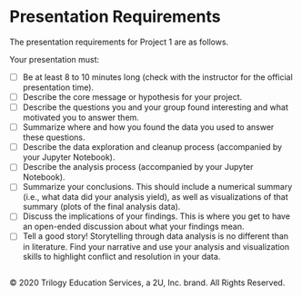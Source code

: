 # Presentation Requirements

The presentation requirements for Project 1 are as follows.

Your presentation must:

* [ ] Be at least 8 to 10 minutes long (check with the instructor for the official presentation time).
* [ ] Describe the core message or hypothesis for your project.
* [ ] Describe the questions you and your group found interesting and what motivated you to answer them.
* [ ] Summarize where and how you found the data you used to answer these questions.
* [ ] Describe the data exploration and cleanup process (accompanied by your Jupyter Notebook).
* [ ] Describe the analysis process (accompanied by your Jupyter Notebook).
* [ ] Summarize your conclusions. This should include a numerical summary (i.e., what data did your analysis yield), as well as visualizations of that summary (plots of the final analysis data).
* [ ] Discuss the implications of your findings. This is where you get to have an open-ended discussion about what your findings mean.
* [ ] Tell a good story! Storytelling through data analysis is no different than in literature. Find your narrative and use your analysis and visualization skills to highlight conflict and resolution in your data.

##

© 2020 Trilogy Education Services, a 2U, Inc. brand. All Rights Reserved.
